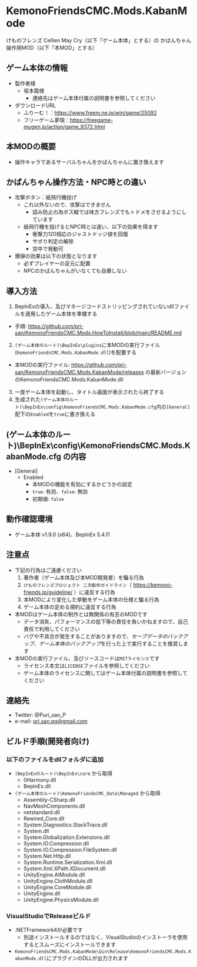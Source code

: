 # KemonoFriendsCMC.Mods.KabanMode

けものフレンズ Cellien May Cry（以下「ゲーム本体」とする）の かばんちゃん操作用MOD（以下「本MOD」とする）

## ゲーム本体の情報
* 製作者様
  * 坂本龍様
    * 連絡先はゲーム本体付属の説明書を参照してください
* ダウンロードURL
  * ふりーむ！：https://www.freem.ne.jp/win/game/25092
  * フリーゲーム夢現：https://freegame-mugen.jp/action/game_9372.html

## 本MODの概要

* 操作キャラであるサーバルちゃんをかばんちゃんに置き換えます

## かばんちゃん操作方法・NPC時との違い

* 攻撃ボタン：紙飛行機投げ
  * これ以外ないので、攻撃はできません
    * 詰み防止の為ボス戦では味方フレンズでもトドメをさせるようにしています
  * 紙飛行機を投げるとNPC時とは違い、以下の効果を得ます
    * 衝撃力120相応のジャストドッジ値を回復
    * サボり判定の解除
    * 空中で発動可
* 爆弾の効果は以下の状態となります
  * 必ずプレイヤーの足元に配置
  * NPCのかばんちゃんがいなくても自爆しない

## 導入方法

1. BepInExの導入、及びマネージコードストリッピングされていないdllファイルを適用したゲーム本体を準備する
  * 手順: https://github.com/pri-san/KemonoFriendsCMC.Mods.HowToInstall/blob/main/README.md
2. `(ゲーム本体のルート)\BepInEx\plugins`に本MODの実行ファイル(`KemonoFriendsCMC.Mods.KabanMode.dll`)を配置する
  * 本MODの実行ファイル: https://github.com/pri-san/KemonoFriendsCMC.Mods.KabanMode/releases の最新バージョンのKemonoFriendsCMC.Mods.KabanMode.dll
3. 一度ゲーム本体を起動し、タイトル画面が表示されたら終了する
4. 生成された`(ゲーム本体のルート)\BepInEx\config\KemonoFriendsCMC.Mods.KabanMode.cfg`内の`[General]`配下の`Enabled`を`true`に書き換える

## (ゲーム本体のルート)\BepInEx\config\KemonoFriendsCMC.Mods.KabanMode.cfg の内容

* [General]
  * Enabled
    * 本MODの機能を有効にするかどうかの設定
    * `true`: 有効、`false`: 無効
    * 初期値: `false`

## 動作確認環境

* ゲーム本体 v1.9.0 (x64)、BepInEx 5.4.11

## 注意点

* 下記の行為はご遠慮ください
  1. 著作者（ゲーム本体及び本MOD開発者）を騙る行為
  2. `けものフレンズプロジェクト 二次創作ガイドライン`（ https://kemono-friends.jp/guideline/ ）に違反する行為
  3. 本MODにより変化した挙動をゲーム本体の仕様と騙る行為
  4. ゲーム本体の定める規約に違反する行為
* 本MODはゲーム本体の制作とは無関係の有志のMODです
  * データ消失、パフォーマンスの低下等の責任を負いかねますので、自己責任で利用してください
  * バグや不具合が発生することがありますので、*セーブデータのバックアップ*、*ゲーム本体のバックアップ*を行った上で実行することを推奨します
* 本MODの実行ファイル、及びソースコードは`MITライセンス`です
  * ライセンス本文は`LICENSE`ファイルを参照してください
  * ゲーム本体のライセンスに関してはゲーム本体付属の説明書を参照してください

## 連絡先

* Twitter: @Puri_san_P
* e-mail: pri.san.pg@gmail.com

## ビルド手順(開発者向け)

### 以下のファイルをdllフォルダに追加

* `(BepInExのルート)\BepInEx\core` から取得
  * 0Harmony.dll
  * BepInEx.dll
* `(ゲーム本体のルート)\KemonoFriendsCMC_Data\Managed` から取得
  * Assembly-CSharp.dll
  * NavMeshComponents.dll
  * netstandard.dll
  * Rewired_Core.dll
  * System.Diagnostics.StackTrace.dll
  * System.dll
  * System.Globalization.Extensions.dll
  * System.IO.Compression.dll
  * System.IO.Compression.FileSystem.dll
  * System.Net.Http.dll
  * System.Runtime.Serialization.Xml.dll
  * System.Xml.XPath.XDocument.dll
  * UnityEngine.AIModule.dll
  * UnityEngine.ClothModule.dll
  * UnityEngine.CoreModule.dll
  * UnityEngine.dll
  * UnityEngine.PhysicsModule.dll

### VisualStudioでReleaseビルド

* .NETFramework4が必要です
  * 別途インストールするのではなく、VisualStudioのインストーラを使用するとスムーズにインストールできます
* `KemonoFriendsCMC.Mods.KabanMode\bin\Release\KemonoFriendsCMC.Mods.KabanMode.dll`にプラグインのDLLが出力されます
